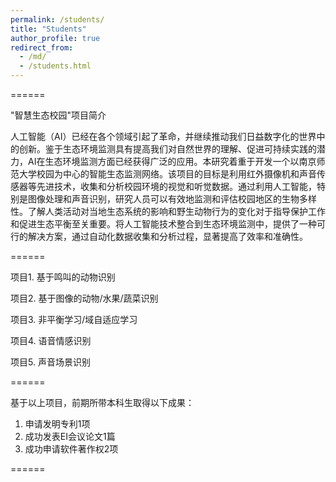 ```yaml
---
permalink: /students/
title: "Students"
author_profile: true
redirect_from: 
  - /md/
  - /students.html
---
```


======

"智慧生态校园"项目简介

人工智能（AI）已经在各个领域引起了革命，并继续推动我们日益数字化的世界中的创新。鉴于生态环境监测具有提高我们对自然世界的理解、促进可持续实践的潜力，AI在生态环境监测方面已经获得广泛的应用。本研究着重于开发一个以南京师范大学校园为中心的智能生态监测网络。该项目的目标是利用红外摄像机和声音传感器等先进技术，收集和分析校园环境的视觉和听觉数据。通过利用人工智能，特别是图像处理和声音识别，研究人员可以有效地监测和评估校园地区的生物多样性。了解人类活动对当地生态系统的影响和野生动物行为的变化对于指导保护工作和促进生态平衡至关重要。将人工智能技术整合到生态环境监测中，提供了一种可行的解决方案，通过自动化数据收集和分析过程，显著提高了效率和准确性。

======

项目1. 基于鸣叫的动物识别

项目2. 基于图像的动物/水果/蔬菜识别

项目3. 非平衡学习/域自适应学习

项目4. 语音情感识别

项目5. 声音场景识别

======

基于以上项目，前期所带本科生取得以下成果：

1. 申请发明专利1项
2. 成功发表EI会议论文1篇
3. 成功申请软件著作权2项

======



